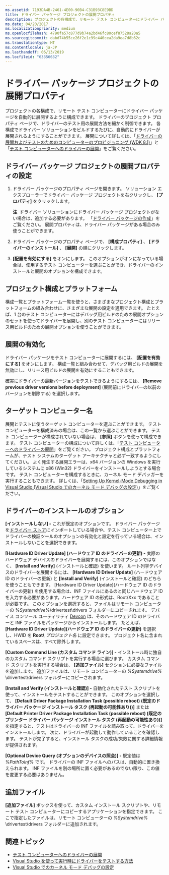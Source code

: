 ```yaml
---
ms.assetid: 7193DA4B-2461-4E00-90B4-C31B93C8E9BD
title: ドライバー パッケージ プロジェクトの展開プロパティ
description: プロジェクトの各構成で、リモート テスト コンピューターにドライバー パッケージを自動的に展開するように構成できます。
ms.date: 04/20/2017
ms.localizationpriority: medium
ms.openlocfilehash: 4790fa57c877d9b74a2bd46fc80cef87528a20a5
ms.sourcegitcommit: dabd74b55ce26f2e1c99c440cea2da9ea7d8b62c
ms.translationtype: HT
ms.contentlocale: ja-JP
ms.lasthandoff: 06/13/2019
ms.locfileid: "63356632"
---
```

# <a name="deployment-properties-for-driver-package-projects"></a>ドライバー パッケージ プロジェクトの展開プロパティ

プロジェクトの各構成で、リモート テスト コンピューターにドライバー パッケージを自動的に展開するように構成できます。 ドライバーのプロジェクト プロパティ ページで、ドライバーのテスト用の展開方法を細かく制御できます。 各構成でドライバー ソリューションをビルドするたびに、自動的にドライバーが展開されるようにすることができます。 展開について詳しくは、「[ドライバーの展開およびテストのためのコンピューターのプロビジョニング (WDK 8.1)](https://msdn.microsoft.com/Library/Windows/Hardware/Dn745909)」と「[テスト コンピューターへのドライバーの展開](deploying-a-driver-to-a-test-computer.md)」をご覧ください。

## <a name="span-idsettingdeploymentpropertiesfordriverpackageprojectsspanspan-idsettingdeploymentpropertiesfordriverpackageprojectsspanspan-idsettingdeploymentpropertiesfordriverpackageprojectsspansetting-deployment-properties-for-driver-package-projects"></a><span id="Setting_deployment_properties_for_driver_package_projects"></span><span id="setting_deployment_properties_for_driver_package_projects"></span><span id="SETTING_DEPLOYMENT_PROPERTIES_FOR_DRIVER_PACKAGE_PROJECTS"></span>ドライバー パッケージ プロジェクトの展開プロパティの設定


1.  ドライバー パッケージのプロパティ ページを開きます。 ソリューション エクスプローラーでドライバー パッケージ プロジェクトを右クリックし、 **[プロパティ]** をクリックします。

    **注**  ドライバー ソリューションにドライバー パッケージ プロジェクトがない場合は、追加する必要があります。 「[ドライバー パッケージの作成](creating-a-driver-package.md)」をご覧ください。 展開プロパティは、ドライバー パッケージがある場合のみ使うことができます。
2.  ドライバー パッケージのプロパティ ページで、 **[構成プロパティ]** 、 **[ドライバーのインストール]** 、 **[展開]** の順にクリックします。
3.  **[配置を有効にする]** をオンにします。 このオプションがオンになっている場合は、使用するテスト コンピューターを選ぶことができ、ドライバーのインストールと展開のオプションを構成できます。

## <a name="span-idprojectconfigurationandplatformspanspan-idprojectconfigurationandplatformspanspan-idprojectconfigurationandplatformspanproject-configuration-and-platform"></a><span id="Project_Configuration_and_Platform"></span><span id="project_configuration_and_platform"></span><span id="PROJECT_CONFIGURATION_AND_PLATFORM"></span>プロジェクト構成とプラットフォーム


構成一覧とプラットフォーム一覧を使うと、さまざまなプロジェクト構成とプラットフォームの組み合わせに、さまざまな展開の設定を適用できます。 たとえば、1 台のテスト コンピューターにはデバッグ用ビルドのための展開オプションのセットを使ってドライバーを展開し、別のテスト コンピューターにはリリース用ビルドのための展開オプションを使うことができます。

## <a name="span-idenablingdeploymentspanspan-idenablingdeploymentspanspan-idenablingdeploymentspanenabling-deployment"></a><span id="Enabling_deployment"></span><span id="enabling_deployment"></span><span id="ENABLING_DEPLOYMENT"></span>展開の有効化


ドライバー パッケージをテスト コンピューターに展開するには、 **[配置を有効にする]** をオンにします。 構成一覧と組み合わせて、デバッグ用ビルドの展開を無効にし、リリース用ビルドの展開を有効にすることもできます。

確実にドライバーの最新バージョンをテストできるようにするには、 **[Remove previous driver versions before deployment]** (展開前にドライバーの以前のバージョンを削除する) を選択します。

## <a name="span-idtargetcomputernamespanspan-idtargetcomputernamespanspan-idtargetcomputernamespantarget-computer-name"></a><span id="Target_computer_name"></span><span id="target_computer_name"></span><span id="TARGET_COMPUTER_NAME"></span>ターゲット コンピューター名


展開とテストに使うターゲット コンピューターを選ぶことができます。 テスト コンピューターを構成済みの場合は、この一覧から選ぶことができます。 テスト コンピューターが構成されていない場合は、 **[参照]** ボタンを使って構成できます。 テスト コンピューターの構成について詳しくは、「[テスト コンピューターへのドライバーの展開](deploying-a-driver-to-a-test-computer.md)」をご覧ください。 プロジェクト構成とプラットフォームが、テスト システムのターゲット アーキテクチャと必ず一致するようにしてください。 よく発生する展開エラーは、x64 バージョンの Windows を実行しているシステムに x86 (Win32) ドライバーをインストールしようとする場合です。 テスト コンピューターを構成するときに、カーネル モード デバッガーを実行することもできます。 詳しくは、「[Setting Up Kernel-Mode Debugging in Visual Studio (Visual Studio でのカーネル モード デバッグの設定)](https://msdn.microsoft.com/windows/hardware/hh439376)」をご覧ください。

## <a name="span-iddriverinstallationoptionsspanspan-iddriverinstallationoptionsspanspan-iddriverinstallationoptionsspandriver-installation-options"></a><span id="Driver_installation_options"></span><span id="driver_installation_options"></span><span id="DRIVER_INSTALLATION_OPTIONS"></span>ドライバーのインストールのオプション


**[インストールしない] -** これが既定のオプションです。 ドライバー パッケージを[ドライバー ストア](https://msdn.microsoft.com/Library/Windows/Hardware/Ff544868)にインポートしている場合や、テスト コンピューター上でドライバーの検証ツールのオプションの有効化と設定を行っている場合は、インストールしないことを選択できます。

**[Hardware ID Driver Update] (ハードウェア ID のドライバーの更新) -** 実際のハードウェア デバイスのドライバーを展開するには、このオプションではなく、 **[Install and Verify]** (インストールと確認) を使います。 ルート列挙デバイスのドライバーを展開するには、 **[Hardware ID Driver Update]** (ハードウェア ID のドライバーの更新) と **[Install and Verify]** (インストールと確認) のどちらを使うこともできます。 [Hardware ID Driver Update]\(ハードウェア ID のドライバーの更新\) を使用する場合は、INF ファイルにあるのと同じハードウェア ID を入力する必要があります。ハードウェア ID の形式は、Root\\Xxx であることが必要です。 このオプションを選択すると、ファイルはリモート コンピューターの %*Systemdrive*%\\drivertest\\drivers フォルダーにコピーされます。 デバイス コンソール ユーティリティ [Devcon](https://msdn.microsoft.com/Library/Windows/Hardware/Ff544707) は、そのハードウェア ID のドライバーと INF ファイルをパッケージからインストールします。 たとえば、 **[Hardware ID Driver Update]\(ハードウェア ID のドライバーの更新\)** を選択し、HWID を **Root\\** <em>プロジェクト名</em> に設定できます。 プロジェクト名に含まれているスペースは、すべて除外します。

**[Custom Command Line (カスタム コマンド ライン)] -** インストール時に独自のカスタム コマンド スクリプトを実行する場合に選びます。 カスタム コマンド スクリプトを実行する場合は、 **[追加ファイル]** セクションに必要なファイルを追加します。 追加ファイルは、リモート コンピューターの *%Systemdrive%* \\drivertest\\drivers フォルダーにコピーされます。

**[Install and Verify (インストールと確認)] -** 自動化されたテスト スクリプトを使って、インストールをテストすることができます。 このオプションを選択して、 **[Default Driver Package Installation Task (possible reboot) (既定のドライバー パッケージ インストール タスク (再起動の可能性あり))]** または **[Default Printer Driver Package Installation Task (possible reboot) (既定のプリンター ドライバー パッケージ インストール タスク (再起動の可能性あり))]** を指定すると、テストはドライバーの INF ファイルを読み取って、ドライバーをインストールします。 次に、ドライバーが起動して動作していることを確認します。 テストが完了すると、インストール タスクの成功/失敗に関する詳細情報が提供されます。

**[Optional Device Query (オプションのデバイスの照会)] -** 既定値は *%PathToInf%* です。 ドライバーの INF ファイルへのパスは、自動的に置き換えられます。 INF ファイルを別の場所に置く必要があるのでない限り、この値を変更する必要はありません。

## <a name="span-idadditionalfilesspanspan-idadditionalfilesspanspan-idadditionalfilesspanadditional-files"></a><span id="Additional_Files"></span><span id="additional_files"></span><span id="ADDITIONAL_FILES"></span>追加ファイル


**[追加ファイル]** ボックスを使って、カスタム インストール スクリプトや、リモート テスト コンピューターにコピーするアプリケーションを指定できます。 ここで指定したファイルは、リモート コンピューターの *%Systemdrive%* \\drivertest\\drivers フォルダーに追加されます。

## <a name="span-idrelatedtopicsspanrelated-topics"></a><span id="related_topics"></span>関連トピック


* [テスト コンピューターへのドライバーの展開](deploying-a-driver-to-a-test-computer.md)
* [Visual Studio を使って実行時にドライバーをテストする方法](testing-a-driver-at-runtime.md)
* [Visual Studio でのカーネル モード デバッグの設定](https://msdn.microsoft.com/windows/hardware/hh439376)
 

 






